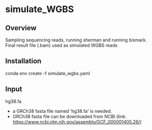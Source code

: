 # simulate_WGBS

## Overview 
Sampling sequencing reads, running sherman and running bismark.           
Final result file (.bam) used as simulated WGBS reads

## Installation
conda env create -f simulate_wgbs.yaml

## Input
hg38.fa
- a GRCh38 fasta file named 'hg38.fa' is needed.
- GRCh38 fasta file can be downloaded from NCBI (link: https://www.ncbi.nlm.nih.gov/assembly/GCF_000001405.26/)
